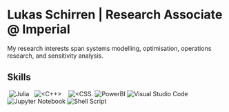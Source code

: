 # Lukas Schirren | Research Associate @ Imperial

My research interests span systems modelling, optimisation, operations research, and sensitivity analysis.  

## Skills
![<Python>](https://img.shields.io/badge/Python-FFD43B?style=for-the-badge&logo=python&logoColor=darkgreen) ![Julia](https://img.shields.io/badge/Julia-9558B2?style=for-the-badge&logo=julia&logoColor=white) ![<Java>](https://img.shields.io/badge/Java-ED8B00?style=for-the-badge&logo=java&logoColor=white) ![<C>](https://img.shields.io/badge/C-00599C?style=for-the-badge&logo=c&logoColor=white00) ![<C++>](https://img.shields.io/badge/C%2B%2B-00599C?style=for-the-badge&logo=c%2B%2B&logoColor=white) ![<PostgreSQL>](https://img.shields.io/badge/PostgreSQL-316192?style=for-the-badge&logo=postgresql&logoColor=white) ![<MySQL>](https://img.shields.io/badge/MySQL-00000F?style=for-the-badge&logo=mysql&logoColor=white) ![<HTML5>](https://img.shields.io/badge/CSS3-1572B6?style=for-the-badge&logo=css3&logoColor=white)  ![<CSS.](https://img.shields.io/badge/HTML5-E34F26?style=for-the-badge&logo=html5&logoColor=white) ![PowerBI](https://img.shields.io/badge/PowerBI-F2C811?style=for-the-badge&logo=Power%20BI&logoColor=white) ![Visual Studio Code](https://img.shields.io/badge/Visual%20Studio%20Code-0078d7.svg?style=for-the-badge&logo=visual-studio-code&logoColor=white) ![Jupyter Notebook](https://img.shields.io/badge/jupyter-%23FA0F00.svg?style=for-the-badge&logo=jupyter&logoColor=white) ![Shell Script](https://img.shields.io/badge/shell_script-%23121011.svg?style=for-the-badge&logo=gnu-bash&logoColor=white)
